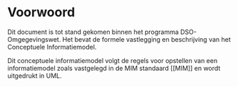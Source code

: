 # Voorwoord

Dit document is tot stand gekomen binnen het programma  DSO-Omgegevingswet. Het bevat de formele vastlegging en beschrijving van het Conceptuele Informatiemodel.

Dit conceptuele informatiemodel volgt de regels voor opstellen van een informatiemodel zoals vastgelegd in de MIM standaard [[MIM]] en wordt uitgedrukt in UML.
